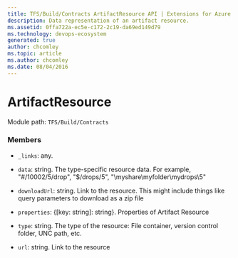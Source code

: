 ```yaml
---
title: TFS/Build/Contracts ArtifactResource API | Extensions for Azure DevOps Services
description: Data representation of an artifact resource.
ms.assetid: 0ffa722a-ec5e-c172-2c19-da69ed149d79
ms.technology: devops-ecosystem
generated: true
author: chcomley
ms.topic: article
ms.author: chcomley
ms.date: 08/04/2016
---
```


# ArtifactResource

Module path: `TFS/Build/Contracts`

### Members

* `_links`: any.

* `data`: string. The type-specific resource data. For example, &quot;#/10002/5/drop&quot;, &quot;$/drops/5&quot;, &quot;\\myshare\myfolder\mydrops\5&quot;

* `downloadUrl`: string. Link to the resource. This might include things like query parameters to download as a zip file

* `properties`: {[key: string]: string}. Properties of Artifact Resource

* `type`: string. The type of the resource: File container, version control folder, UNC path, etc.

* `url`: string. Link to the resource
